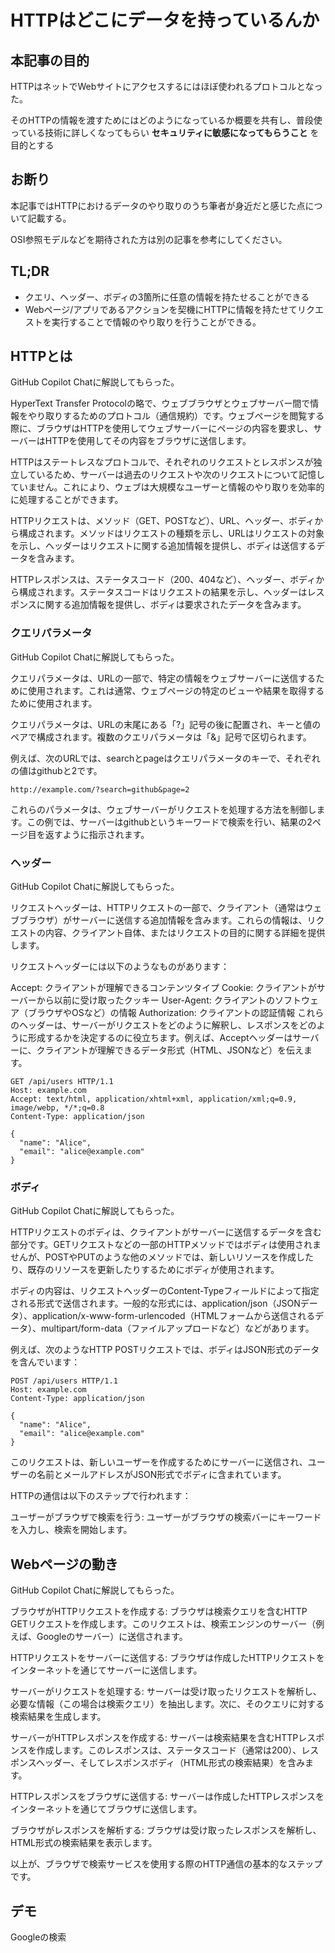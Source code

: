 # HTTPはどこにデータを持っているんか

## 本記事の目的

HTTPはネットでWebサイトにアクセスするにはほぼ使われるプロトコルとなった。

そのHTTPの情報を渡すためにはどのようになっているか概要を共有し、普段使っている技術に詳しくなってもらい **セキュリティに敏感になってもらうこと** を目的とする

## お断り

本記事ではHTTPにおけるデータのやり取りのうち筆者が身近だと感じた点について記載する。

OSI参照モデルなどを期待された方は別の記事を参考にしてください。

## TL;DR

- クエリ、ヘッダー、ボディの3箇所に任意の情報を持たせることができる
- Webページ/アプリであるアクションを契機にHTTPに情報を持たせてリクエストを実行することで情報のやり取りを行うことができる。

## HTTPとは

GitHub Copilot Chatに解説してもらった。

HyperText Transfer Protocolの略で、ウェブブラウザとウェブサーバー間で情報をやり取りするためのプロトコル（通信規約）です。ウェブページを閲覧する際に、ブラウザはHTTPを使用してウェブサーバーにページの内容を要求し、サーバーはHTTPを使用してその内容をブラウザに送信します。

HTTPはステートレスなプロトコルで、それぞれのリクエストとレスポンスが独立しているため、サーバーは過去のリクエストや次のリクエストについて記憶していません。これにより、ウェブは大規模なユーザーと情報のやり取りを効率的に処理することができます。

HTTPリクエストは、メソッド（GET、POSTなど）、URL、ヘッダー、ボディから構成されます。メソッドはリクエストの種類を示し、URLはリクエストの対象を示し、ヘッダーはリクエストに関する追加情報を提供し、ボディは送信するデータを含みます。

HTTPレスポンスは、ステータスコード（200、404など）、ヘッダー、ボディから構成されます。ステータスコードはリクエストの結果を示し、ヘッダーはレスポンスに関する追加情報を提供し、ボディは要求されたデータを含みます。

### クエリパラメータ

GitHub Copilot Chatに解説してもらった。

クエリパラメータは、URLの一部で、特定の情報をウェブサーバーに送信するために使用されます。これは通常、ウェブページの特定のビューや結果を取得するために使用されます。

クエリパラメータは、URLの末尾にある「?」記号の後に配置され、キーと値のペアで構成されます。複数のクエリパラメータは「&」記号で区切られます。

例えば、次のURLでは、searchとpageはクエリパラメータのキーで、それぞれの値はgithubと2です。

```
http://example.com/?search=github&page=2
```

これらのパラメータは、ウェブサーバーがリクエストを処理する方法を制御します。この例では、サーバーはgithubというキーワードで検索を行い、結果の2ページ目を返すように指示されます。

### ヘッダー

GitHub Copilot Chatに解説してもらった。

リクエストヘッダーは、HTTPリクエストの一部で、クライアント（通常はウェブブラウザ）がサーバーに送信する追加情報を含みます。これらの情報は、リクエストの内容、クライアント自体、またはリクエストの目的に関する詳細を提供します。

リクエストヘッダーには以下のようなものがあります：

Accept: クライアントが理解できるコンテンツタイプ
Cookie: クライアントがサーバーから以前に受け取ったクッキー
User-Agent: クライアントのソフトウェア（ブラウザやOSなど）の情報
Authorization: クライアントの認証情報
これらのヘッダーは、サーバーがリクエストをどのように解釈し、レスポンスをどのように形成するかを決定するのに役立ちます。例えば、Acceptヘッダーはサーバーに、クライアントが理解できるデータ形式（HTML、JSONなど）を伝えます。

```
GET /api/users HTTP/1.1
Host: example.com
Accept: text/html, application/xhtml+xml, application/xml;q=0.9, image/webp, */*;q=0.8
Content-Type: application/json

{
  "name": "Alice",
  "email": "alice@example.com"
}
```

### ボディ

GitHub Copilot Chatに解説してもらった。

HTTPリクエストのボディは、クライアントがサーバーに送信するデータを含む部分です。GETリクエストなどの一部のHTTPメソッドではボディは使用されませんが、POSTやPUTのような他のメソッドでは、新しいリソースを作成したり、既存のリソースを更新したりするためにボディが使用されます。

ボディの内容は、リクエストヘッダーのContent-Typeフィールドによって指定される形式で送信されます。一般的な形式には、application/json（JSONデータ）、application/x-www-form-urlencoded（HTMLフォームから送信されるデータ）、multipart/form-data（ファイルアップロードなど）などがあります。

例えば、次のようなHTTP POSTリクエストでは、ボディはJSON形式のデータを含んでいます：

```
POST /api/users HTTP/1.1
Host: example.com
Content-Type: application/json

{
  "name": "Alice",
  "email": "alice@example.com"
}
```

このリクエストは、新しいユーザーを作成するためにサーバーに送信され、ユーザーの名前とメールアドレスがJSON形式でボディに含まれています。

HTTPの通信は以下のステップで行われます：

ユーザーがブラウザで検索を行う: ユーザーがブラウザの検索バーにキーワードを入力し、検索を開始します。

## Webページの動き

GitHub Copilot Chatに解説してもらった。

ブラウザがHTTPリクエストを作成する: ブラウザは検索クエリを含むHTTP GETリクエストを作成します。このリクエストは、検索エンジンのサーバー（例えば、Googleのサーバー）に送信されます。

HTTPリクエストをサーバーに送信する: ブラウザは作成したHTTPリクエストをインターネットを通じてサーバーに送信します。

サーバーがリクエストを処理する: サーバーは受け取ったリクエストを解析し、必要な情報（この場合は検索クエリ）を抽出します。次に、そのクエリに対する検索結果を生成します。

サーバーがHTTPレスポンスを作成する: サーバーは検索結果を含むHTTPレスポンスを作成します。このレスポンスは、ステータスコード（通常は200）、レスポンスヘッダー、そしてレスポンスボディ（HTML形式の検索結果）を含みます。

HTTPレスポンスをブラウザに送信する: サーバーは作成したHTTPレスポンスをインターネットを通じてブラウザに送信します。

ブラウザがレスポンスを解析する: ブラウザは受け取ったレスポンスを解析し、HTML形式の検索結果を表示します。

以上が、ブラウザで検索サービスを使用する際のHTTP通信の基本的なステップです。


## デモ

Googleの検索

